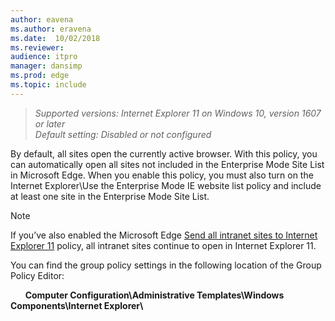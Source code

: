 ```yaml
---
author: eavena
ms.author: eravena
ms.date:  10/02/2018
ms.reviewer: 
audience: itpro
manager: dansimp
ms.prod: edge
ms.topic: include
---
```


>*Supported versions: Internet Explorer 11 on Windows 10, version 1607 or later*<br>
>*Default setting: Disabled or not configured*

By default, all sites open the currently active browser. With this policy, you can automatically open all sites not included in the Enterprise Mode Site List in Microsoft Edge. When you enable this policy, you must also turn on the Internet Explorer\Use the Enterprise Mode IE website list policy and include at least one site in the Enterprise Mode Site List.

> [!NOTE]
> If you’ve also enabled the Microsoft Edge [Send all intranet sites to Internet Explorer 11](../available-policies.md#send-all-intranet-sites-to-internet-explorer-11) policy, all intranet sites continue to open in Internet Explorer 11.

You can find the group policy settings in the following location of the Group Policy Editor:

&nbsp;&nbsp;&nbsp;&nbsp;&nbsp;&nbsp;**Computer Configuration\\Administrative Templates\\Windows Components\\Internet Explorer\\**
